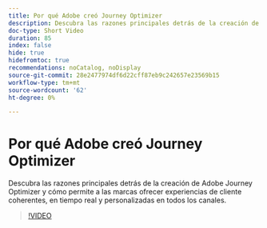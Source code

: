 ```yaml
---
title: Por qué Adobe creó Journey Optimizer
description: Descubra las razones principales detrás de la creación de Adobe Journey Optimizer y cómo permite a las marcas ofrecer experiencias de cliente coherentes, en tiempo real y personalizadas en todos los canales.
doc-type: Short Video
duration: 85
index: false
hide: true
hidefromtoc: true
recommendations: noCatalog, noDisplay
source-git-commit: 28e2477974df6d22cff87eb9c242657e23569b15
workflow-type: tm+mt
source-wordcount: '62'
ht-degree: 0%

---
```



# Por qué Adobe creó Journey Optimizer

Descubra las razones principales detrás de la creación de Adobe Journey Optimizer y cómo permite a las marcas ofrecer experiencias de cliente coherentes, en tiempo real y personalizadas en todos los canales.

<!-- 62_S520_3442520_84_why-adobe-built-journey-optimizer -->
>[!VIDEO](https://video.tv.adobe.com/v/3458179/?learn=on&enablevpops=true)
